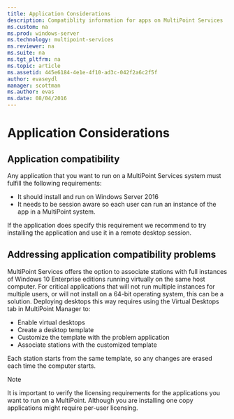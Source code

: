 ```yaml
---
title: Application Considerations
description: Compatiblity information for apps on MultiPoint Services
ms.custom: na
ms.prod: windows-server
ms.technology: multipoint-services
ms.reviewer: na
ms.suite: na
ms.tgt_pltfrm: na
ms.topic: article
ms.assetid: 445e6184-4e1e-4f10-ad3c-042f2a6c2f5f
author: evaseydl
manager: scottman
ms.author: evas
ms.date: 08/04/2016
---
```

# Application Considerations
  
## Application compatibility

Any application that you want to run on a MultiPoint Services system must fulfill the following requirements:
  
- It should install and run on Windows Server 2016 
- It needs to be session aware so each user can run an instance of the app in a MultiPoint system.
  
If the application does specify this requirement we recommend to try installing the application and use it in a remote desktop session. 

## Addressing application compatibility problems  
MultiPoint Services offers the option to associate stations with full instances of Windows 10 Enterprise editions running virtually on the same host computer. For critical applications that will not run multiple instances for multiple users, or will not install on a 64-bit operating system, this can be a solution. Deploying desktops this way requires using the Virtual Desktops tab in MultiPoint Manager to:  
  
-   Enable virtual desktops  
-   Create a desktop template  
-   Customize the template with the problem application  
-   Associate stations with the customized template  

Each station starts from the same template, so any changes are erased each time the computer starts.  
  
>[!NOTE] 
>It is important to verify the licensing requirements for the applications you want to run on a MultiPoint. Although you are installing one copy applications might require per-user licensing.  
  
